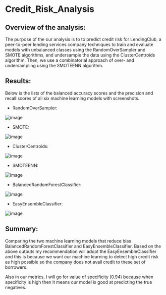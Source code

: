 # Credit_Risk_Analysis
## Overview of the analysis: 
The purpose of the our analysis is to to predict credit risk for LendingClub, a peer-to-peer lending services company techniques to train and evaluate models with unbalanced classes  using the RandomOverSampler and SMOTE algorithms, and undersample the data using the ClusterCentroids algorithm. Then, we use a combinatorial approach of over- and undersampling using the SMOTEENN algorithm.

## Results: 
Below is the lists of the balanced accuracy scores and the precision and recall scores of all six machine learning models with screenshots.

- RandomOverSampler:

![image](https://user-images.githubusercontent.com/104603037/189161078-cb91c349-6fca-439e-a717-bf488e4a192d.png)

- SMOTE:

![image](https://user-images.githubusercontent.com/104603037/189161177-a7839b9f-a4cb-49f4-8d36-c1a0973852c2.png)

- ClusterCentroids:

![image](https://user-images.githubusercontent.com/104603037/189161268-82a8c3ee-7a84-4ae8-a827-0d38529a6666.png)

- SMOTEENN:

![image](https://user-images.githubusercontent.com/104603037/189161336-c108f4fb-c37f-46ae-afac-be26b3c36b85.png)

- BalancedRandomForestClassifier:

![image](https://user-images.githubusercontent.com/104603037/189161467-b55e93cc-4d1b-4a27-be49-54d4e2c9c68d.png)

- EasyEnsembleClassifier:

![image](https://user-images.githubusercontent.com/104603037/189161548-9dd7cbed-2d2f-46e7-86c1-be2ac1abbde4.png)


## Summary:
Comparing the two machine learning models that reduce bias BalancedRandomForestClassifier and EasyEnsembleClassifier.
Based on the above outputs my recommendation will adopt the EasyEnsembleClassifier and this is because we want our machine learning to detect high credit risk as high  possible so the company does not avail credit to these set of borrowers.

Also in our metrics, I will go for value of specificity (0.94) because when specificity is high then it means our model is good at predicting the true negatives.
